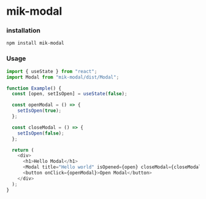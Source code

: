 # mik-modal

### installation

`npm install mik-modal`

### Usage

```javascript
import { useState } from "react";
import Modal from "mik-modal/dist/Modal";

function Example() {
  const [open, setIsOpen] = useState(false);

  const openModal = () => {
    setIsOpen(true);
  };

  const closeModal = () => {
    setIsOpen(false);
  };

  return (
    <div>
      <h1>Hello Modal</h1>
      <Modal title="Hello world" isOpened={open} closeModal={closeModal} />
      <button onClick={openModal}>Open Modal</button>
    </div>
  );
}
```
